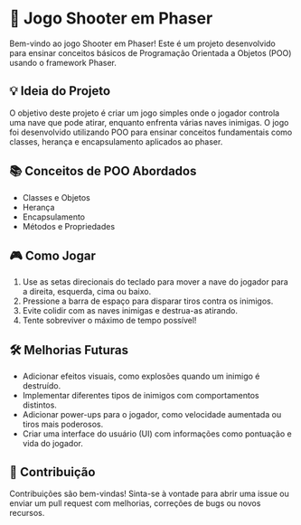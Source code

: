 # 🚀 Jogo Shooter em Phaser

Bem-vindo ao jogo Shooter em Phaser! Este é um projeto desenvolvido para ensinar conceitos básicos de Programação Orientada a Objetos (POO) usando o framework Phaser.

## 💡 Ideia do Projeto

O objetivo deste projeto é criar um jogo simples onde o jogador controla uma nave que pode atirar, enquanto enfrenta várias naves inimigas. O jogo foi desenvolvido utilizando POO para ensinar conceitos fundamentais como classes, herança e encapsulamento aplicados ao phaser.

## 📚 Conceitos de POO Abordados

- Classes e Objetos
- Herança
- Encapsulamento
- Métodos e Propriedades

## 🎮 Como Jogar

1. Use as setas direcionais do teclado para mover a nave do jogador para a direita, esquerda, cima ou baixo.
2. Pressione a barra de espaço para disparar tiros contra os inimigos.
3. Evite colidir com as naves inimigas e destrua-as atirando.
4. Tente sobreviver o máximo de tempo possível!

## 🛠️ Melhorias Futuras

- Adicionar efeitos visuais, como explosões quando um inimigo é destruído.
- Implementar diferentes tipos de inimigos com comportamentos distintos.
- Adicionar power-ups para o jogador, como velocidade aumentada ou tiros mais poderosos.
- Criar uma interface do usuário (UI) com informações como pontuação e vida do jogador.

## 🤝 Contribuição

Contribuições são bem-vindas! Sinta-se à vontade para abrir uma issue ou enviar um pull request com melhorias, correções de bugs ou novos recursos.
